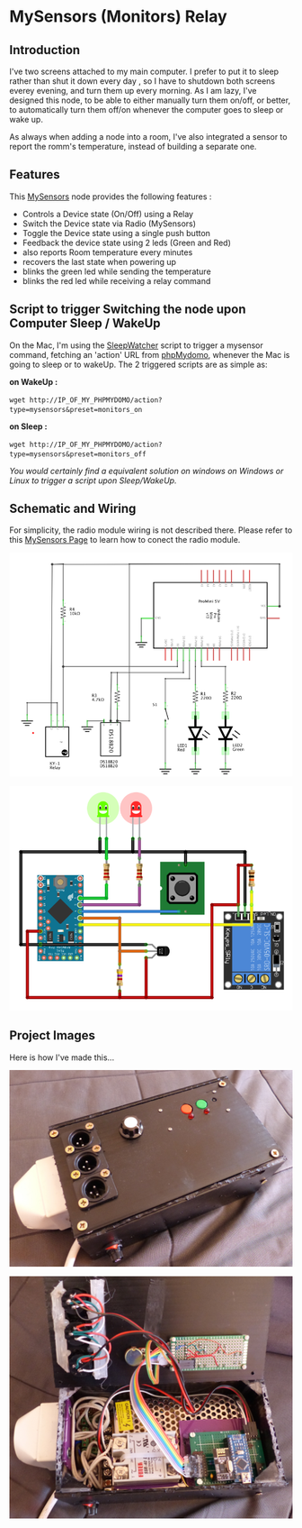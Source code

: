 # MySensors (Monitors) Relay

## Introduction

I've two screens attached to my main computer. I prefer to put it to sleep rather than shut it down every day , so I have to shutdown both screens everey evening, and turn them up every morning. 
As I am lazy, I've designed this node, to be able to either manually turn them on/off, or better, to automatically turn them off/on whenever the computer goes to sleep or wake up.

As always when adding a node into a room, I've also integrated a sensor to report the romm's temperature, instead of building a separate one.


## Features

This [MySensors](https://www.mysensors.org/)  node provides the following features :

- Controls a Device state (On/Off) using a Relay
- Switch the Device state via Radio (MySensors)
- Toggle the Device state using a single push button
- Feedback the device state using 2 leds (Green and Red)
- also reports Room temperature every minutes
- recovers the last state when powering up
- blinks the green led while sending the temperature
- blinks the red led while receiving a relay command


## Script to trigger Switching the node upon Computer Sleep / WakeUp

On the Mac, I'm using the [SleepWatcher](http://www.bernhard-baehr.de/) script to trigger a mysensor command, fetching an 'action' URL from [phpMydomo](http://www.phpmydomo.org/doc?a=mysensors), whenever the Mac is going to sleep or to wakeUp. The 2 triggered scripts are as simple as:

**on WakeUp :**

`wget http://IP_OF_MY_PHPMYDOMO/action?type=mysensors&preset=monitors_on`

**on Sleep :**

`wget http://IP_OF_MY_PHPMYDOMO/action?type=mysensors&preset=monitors_off`



*You would certainly find a equivalent solution on windows on Windows or Linux to trigger a script upon Sleep/WakeUp.*


## Schematic and Wiring

For simplicity, the radio module wiring is not described there. Please refer to this [MySensors Page](https://www.mysensors.org/build/connect_radio) to learn how to  conect the radio module.

![schematic](images/schematic.png)


![wiring](images/wiring.png)


## Project Images

Here is how I've made this...

![wiring](images/img_box.jpg)

![wiring](images/img_open.jpg)



